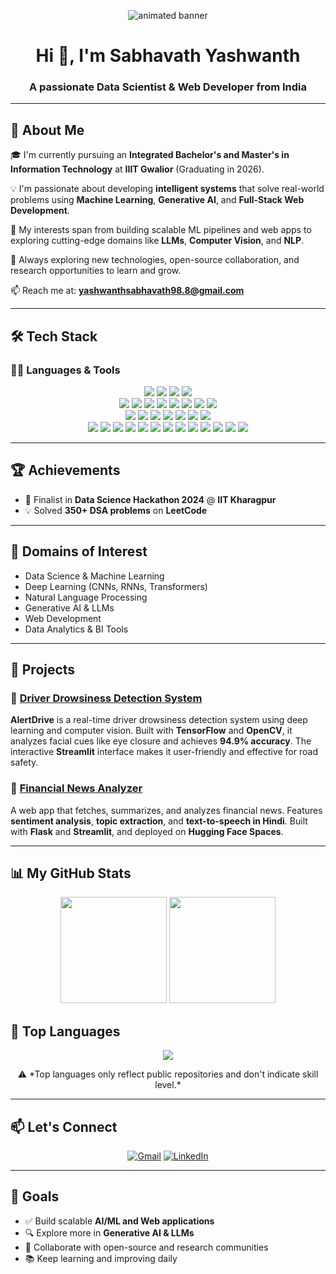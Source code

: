 <p align="center">
  <img src="https://user-images.githubusercontent.com/74038190/212750672-2f3f2b50-c84f-4ed8-a60a-849ae69ff9df.gif" alt="animated banner" />
</p>

<h1 align="center">Hi 👋, I'm Sabhavath Yashwanth</h1>
<h3 align="center">A passionate Data Scientist & Web Developer from India</h3>

---

## 📌 About Me

🎓 I'm currently pursuing an **Integrated Bachelor's and Master's in Information Technology** at **IIIT Gwalior** (Graduating in 2026).

💡 I'm passionate about developing **intelligent systems** that solve real-world problems using **Machine Learning**, **Generative AI**, and **Full-Stack Web Development**.

🧠 My interests span from building scalable ML pipelines and web apps to exploring cutting-edge domains like **LLMs**, **Computer Vision**, and **NLP**.

🚀 Always exploring new technologies, open-source collaboration, and research opportunities to learn and grow.

📫 Reach me at: **yashwanthsabhavath98.8@gmail.com**

---

## 🛠️ Tech Stack

### 👨‍💻 Languages & Tools
<div align="center">

  <!-- Languages -->
  <img src="https://img.shields.io/badge/C++-00599C?style=for-the-badge&logo=c%2B%2B&logoColor=white"/>
  <img src="https://img.shields.io/badge/Python-3776AB?style=for-the-badge&logo=python&logoColor=white"/>
  <img src="https://img.shields.io/badge/JavaScript-F7DF1E?style=for-the-badge&logo=javascript&logoColor=black"/>
  <img src="https://img.shields.io/badge/SQL-003B57?style=for-the-badge&logo=postgresql&logoColor=white"/>
  
  <br/>

  <!-- ML/DL Libraries -->
  <img src="https://img.shields.io/badge/Scikit--learn-F7931E?style=for-the-badge&logo=scikit-learn&logoColor=white"/>
  <img src="https://img.shields.io/badge/TensorFlow-FF6F00?style=for-the-badge&logo=tensorflow&logoColor=white"/>
  <img src="https://img.shields.io/badge/Keras-D00000?style=for-the-badge&logo=keras&logoColor=white"/>
  <img src="https://img.shields.io/badge/PyTorch-EE4C2C?style=for-the-badge&logo=pytorch&logoColor=white"/>
  <img src="https://img.shields.io/badge/NLP-6A5ACD?style=for-the-badge&logo=openai&logoColor=white"/>
  <img src="https://img.shields.io/badge/LLM%2FGenAI-8A2BE2?style=for-the-badge&logo=OpenAI&logoColor=white"/>
  <img src="https://img.shields.io/badge/OpenCV-5C3EE8?style=for-the-badge&logo=opencv&logoColor=white"/>
  <img src="https://img.shields.io/badge/Power%20BI-F2C811?style=for-the-badge&logo=powerbi&logoColor=black"/>

  <br/>

  <!-- Frameworks -->
  <img src="https://img.shields.io/badge/Flask-000000?style=for-the-badge&logo=flask&logoColor=white"/>
  <img src="https://img.shields.io/badge/Streamlit-FF4B4B?style=for-the-badge&logo=streamlit&logoColor=white"/>
  <img src="https://img.shields.io/badge/React-20232A?style=for-the-badge&logo=react&logoColor=61DAFB"/>
  <img src="https://img.shields.io/badge/Node.js-339933?style=for-the-badge&logo=node.js&logoColor=white"/>
  <img src="https://img.shields.io/badge/Express.js-000000?style=for-the-badge&logo=express&logoColor=white"/>
  <img src="https://img.shields.io/badge/MongoDB-47A248?style=for-the-badge&logo=mongodb&logoColor=white"/>
  <img src="https://img.shields.io/badge/Redux-764ABC?style=for-the-badge&logo=redux&logoColor=white"/>
  
  <br/>

  <!-- Tools -->
  <img src="https://img.shields.io/badge/VSCode-007ACC?style=for-the-badge&logo=visual-studio-code&logoColor=white"/>
  <img src="https://img.shields.io/badge/PyCharm-000000?style=for-the-badge&logo=pycharm&logoColor=white"/>
  <img src="https://img.shields.io/badge/Postman-FF6C37?style=for-the-badge&logo=postman&logoColor=white"/>
  <img src="https://img.shields.io/badge/Jupyter-F37626?style=for-the-badge&logo=jupyter&logoColor=white"/>
  <img src="https://img.shields.io/badge/Google%20Colab-F9AB00?style=for-the-badge&logo=googlecolab&logoColor=white"/>
  <img src="https://img.shields.io/badge/Excel-217346?style=for-the-badge&logo=microsoft-excel&logoColor=white"/>
  <img src="https://img.shields.io/badge/Kaggle-20BEFF?style=for-the-badge&logo=kaggle&logoColor=white"/>
  <img src="https://img.shields.io/badge/Git-F05032?style=for-the-badge&logo=git&logoColor=white"/>
  <img src="https://img.shields.io/badge/GitHub-181717?style=for-the-badge&logo=github&logoColor=white"/>
  <img src="https://img.shields.io/badge/Hugging%20Face-FFD21F?style=for-the-badge&logo=huggingface&logoColor=black"/>
  <img src="https://img.shields.io/badge/LaTeX-008080?style=for-the-badge&logo=latex&logoColor=white"/>
  <img src="https://img.shields.io/badge/Canva-00C4CC?style=for-the-badge&logo=canva&logoColor=white"/>
  <img src="https://img.shields.io/badge/Netlify-00C7B7?style=for-the-badge&logo=netlify&logoColor=white"/>

</div>

---

## 🏆 Achievements

- 🏅 Finalist in **Data Science Hackathon 2024** @ **IIT Kharagpur**
- 💡 Solved **350+ DSA problems** on **LeetCode**

---

## 🧠 Domains of Interest

- Data Science & Machine Learning  
- Deep Learning (CNNs, RNNs, Transformers)  
- Natural Language Processing  
- Generative AI & LLMs  
- Web Development  
- Data Analytics & BI Tools

---

## 💼 Projects

### 🔹 [Driver Drowsiness Detection System](https://github.com/sabhavathyashwanth/Driver-Drowsiness-Detection)
**AlertDrive** is a real-time driver drowsiness detection system using deep learning and computer vision. Built with **TensorFlow** and **OpenCV**, it analyzes facial cues like eye closure and achieves **94.9% accuracy**. The interactive **Streamlit** interface makes it user-friendly and effective for road safety.

### 🔹 [Financial News Analyzer](https://github.com/sabhavathyashwanth/News-Summarization-and-Text-to-Speech-Application)
A web app that fetches, summarizes, and analyzes financial news. Features **sentiment analysis**, **topic extraction**, and **text-to-speech in Hindi**. Built with **Flask** and **Streamlit**, and deployed on **Hugging Face Spaces**.

---

## 📊 My GitHub Stats

<p align="center">
  <img src="https://github-readme-stats.vercel.app/api?username=sabhavathyashwanth&show_icons=true&theme=github_dark&hide_border=true" height="170px"/>
  <img src="https://github-readme-streak-stats.herokuapp.com/?user=sabhavathyashwanth&theme=github-dark&hide_border=true" height="170px"/>
</p>

## 🧠 Top Languages

<p align="center">
  <img src="https://github-readme-stats.vercel.app/api/top-langs/?username=sabhavathyashwanth&layout=compact&theme=github_dark&hide_border=true" />
</p>

<p align="center">
  ⚠️ *Top languages only reflect public repositories and don't indicate skill level.*
</p>

---

## 📫 Let's Connect

<p align="center">
  <a href="mailto:yashwanthsabhavath98.8@gmail.com"><img src="https://img.shields.io/badge/Gmail-D14836?style=for-the-badge&logo=gmail&logoColor=white" alt="Gmail"/></a>
  <a href="https://www.linkedin.com/in/sabhavathyashwanth/"><img src="https://img.shields.io/badge/LinkedIn-0A66C2?style=for-the-badge&logo=linkedin&logoColor=white" alt="LinkedIn"/></a>
</p>

---

## 🌟 Goals

- ✅ Build scalable **AI/ML and Web applications**
- 🔍 Explore more in **Generative AI & LLMs**
- 🤝 Collaborate with open-source and research communities
- 📚 Keep learning and improving daily
